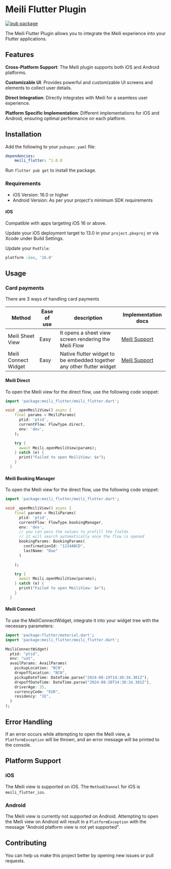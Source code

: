 # Meili Flutter Plugin

[![pub package](https://img.shields.io/pub/v/meili_flutter.svg)](https://pub.dev/packages/meili_flutter)

The Meili Flutter Plugin allows you to integrate the Meili experience into your Flutter applications.

## Features

**Cross-Platform Support**: The Meili plugin supports both iOS and Android platforms.

**Customizable UI**: Provides powerful and customizable UI screens and elements to collect user details.

**Direct Integration**: Directly integrates with Meili for a seamless user experience.

**Platform Specific Implementation**: Different implementations for iOS and Android, ensuring optimal performance on each platform.

## Installation

Add the following to your `pubspec.yaml` file:

```yaml
dependencies:
    meili_flutter: ^1.0.0
```

Run `flutter pub get` to install the package.

### Requirements

-   iOS Version: 16.0 or higher
-   Android Version: As per your project's minimum SDK requirements

#### iOS

Compatible with apps targeting iOS 16 or above.

Update your iOS deployment target to 13.0 in your `project.pbxproj` or via Xcode under Build Settings.

Update your `Podfile`:

```ruby
platform :ios, '16.0'
```

## Usage

### Card payments

There are 3 ways of handling card payments

| Method               | Ease of use | description                                                            | Implementation docs                                                                           |
| -------------------- | ----------- | ---------------------------------------------------------------------- | --------------------------------------------------------------------------------------------- |
| Meili Sheet View     | Easy        | It opens a sheet view screen rendering the Meili Flow                  | [Meili Support](https://meili.atlassian.net/servicedesk/customer/portal/1/article/1304231937) |
| Meili Connect Widget | Easy        | Native flutter widget to be embedded together any other flutter widget | [Meili Support](https://meili.atlassian.net/servicedesk/customer/portal/1/article/1304231937) |

#### Meili Direct

To open the Meili view for the direct flow, use the following code snippet:

```dart
import 'package:meili_flutter/meili_flutter.dart';

void _openMeiliView() async {
    final params = MeiliParams(
      ptid: 'ptid',
      currentFlow: FlowType.direct,
      env: 'dev',
    );

    try {
      await Meili.openMeiliView(params);
    } catch (e) {
      print("Failed to open MeiliView: $e");
    }
  }
```

#### Meili Booking Manager

To open the Meili view for the direct flow, use the following code snippet:

```dart
import 'package:meili_flutter/meili_flutter.dart';

void _openMeiliView() async {
    final params = MeiliParams(
      ptid: 'ptid',
      currentFlow: FlowType.bookingManager,
      env: 'dev',
      // you can pass the values to prefill the fields
      // it will search automatically once the flow is opened
      bookingParams: BookingParams(
        confirmationId: "1234ABCD",
        lastName: "Doe"
      )

    );

    try {
      await Meili.openMeiliView(params);
    } catch (e) {
      print("Failed to open MeiliView: $e");
    }
  }
```

#### Meili Connect

To use the MeiliConnectWidget, integrate it into your widget tree with the necessary parameters:

```dart
import 'package:flutter/material.dart';
import 'package:meili_flutter/meili_flutter.dart';

MeiliConnectWidget(
  ptid: "ptid",
  env: "uat",
  availParams: AvailParams(
    pickupLocation: "BCN",
    dropoffLocation: "BCN",
    pickupDateTime: DateTime.parse("2024-08-19T14:38:34.301Z"),
    dropoffDateTime: DateTime.parse("2024-08-28T14:38:34.301Z"),
    driverAge: 25,
    currencyCode: "EUR",
    residency: "IE",
  )
);
```

## Error Handling

If an error occurs while attempting to open the Meili view, a `PlatformException` will be thrown, and an error message will be printed to the console.

## Platform Support

### iOS

The Meili view is supported on iOS. The `MethodChannel` for iOS is `meili_flutter_ios`.

### Android

The Meili view is currently not supported on Android. Attempting to open the Meili view on Android will result in a `PlatformException` with the message "Android platform view is not yet supported".

## Contributing

You can help us make this project better by opening new issues or pull requests.
